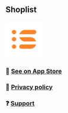 ## Shoplist

<img src="./shoplist-logo.png" width="100" height="100">


### 🍎 [See on App Store](https://apps.apple.com/app/id6446956373)

### 🔏 [Privacy policy](./privacy-policy.html)

### ❓ [Support](./support.md)
